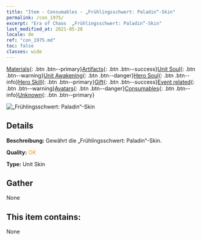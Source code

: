 ```yaml
---
title: "Item - Consumables - „Frühlingsschwert: Paladin“-Skin"
permalink: /con_1975/
excerpt: "Era of Chaos  „Frühlingsschwert: Paladin“-Skin"
last_modified_at: 2021-05-28
locale: de
ref: "con_1975.md"
toc: false
classes: wide
---
```

 [Materials](/ItemsDE/){: .btn .btn--primary}[Artifacts](/ItemsDE/Artifacts/){: .btn .btn--success}[Unit Soul](/ItemsDE/UnitSoul/){: .btn .btn--warning}[Unit Awakening](/ItemsDE/UnitAwakening/){: .btn .btn--danger}[Hero Soul](/ItemsDE/HeroSoul/){: .btn .btn--info}[Hero Skill](/ItemsDE/HeroSkill/){: .btn .btn--primary}[Gift](/ItemsDE/Gift/){: .btn .btn--success}[Event related](/ItemsDE/Events/){: .btn .btn--warning}[Avatars](/ItemsDE/Avatars/){: .btn .btn--danger}[Consumables](/ItemsDE/Consumables/){: .btn .btn--info}[Unknown](/ItemsDE/Unknown/){: .btn .btn--primary}

 ![„Frühlingsschwert: Paladin“-Skin](/images/u/ti_shengqishiqixi.jpg)

## Details
 **Beschreibung:** Gewährt die „Frühlingsschwert: Paladin“-Skin.

 **Quality:** <span style="color: #FF8C00">OK</span>

 **Type:** Unit Skin

## Gather

  None

## This item contains:

  None

